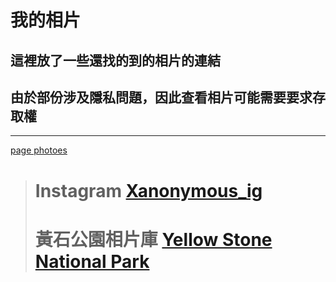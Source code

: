 # 我的相片
## 這裡放了一些還找的到的相片的連結
## 由於部份涉及隱私問題，因此查看相片可能需要要求存取權
---
[page photoes](./src/manyphotoes.png)
> # **Instagram** [Xanonymous_ig](https://instagram.com/xanonymous_ig)
> # **黃石公園相片庫** [Yellow Stone National Park](https://sites.google.com/view/xpp)